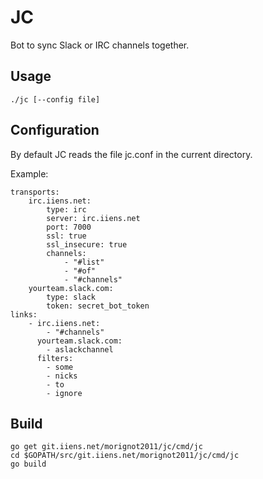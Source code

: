 # JC

Bot to sync Slack or IRC channels together.

## Usage

```
./jc [--config file]
```

## Configuration

By default JC reads the file jc.conf in the current directory.

Example:
```
transports:
    irc.iiens.net:
        type: irc
        server: irc.iiens.net
        port: 7000
        ssl: true
        ssl_insecure: true
        channels:
            - "#list"
            - "#of"
            - "#channels"
    yourteam.slack.com:
        type: slack
        token: secret_bot_token
links:
    - irc.iiens.net:
        - "#channels"
      yourteam.slack.com:
        - aslackchannel
      filters:
        - some
        - nicks
        - to
        - ignore
```

## Build

```
go get git.iiens.net/morignot2011/jc/cmd/jc
cd $GOPATH/src/git.iiens.net/morignot2011/jc/cmd/jc
go build
```
